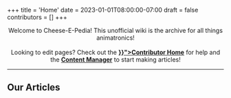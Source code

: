 +++
title = 'Home'
date = 2023-01-01T08:00:00-07:00
draft = false
contributors = []
+++
<center>
    Welcome to Cheese-E-Pedia! This unofficial wiki is the archive for all things animatronics!
<br><br>
Looking to edit pages? Check out the <b><a href="{{< ref "/meta/ContributorHome" >}}">Contributor Home</a></b> for help and the <b><a href="/admin/#/collections/wiki">Content Manager</a></b> to start making articles!
<br>
</center>
<hr>
<h2>Our Articles</h2>